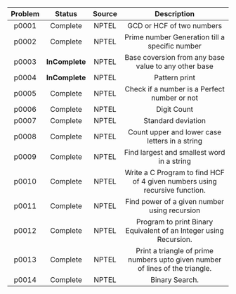 | Problem | Status | Source | Description |
|  :---:  |  :---: |  :---:  | :---:  |
| p0001 | Complete | NPTEL | GCD or HCF of two numbers |
| p0002 | Complete | NPTEL | Prime number Generation till a specific number |
| p0003 | **InComplete** | NPTEL | Base coversion from any base value to any other base |
| p0004 | **InComplete** | NPTEL | Pattern print |
| p0005 | Complete | NPTEL | Check if a number is a Perfect number or not |
| p0006 | Complete | NPTEL | Digit Count |
| p0007 | Complete | NPTEL | Standard deviation |
| p0008 | Complete | NPTEL | Count upper and lower case letters in a string |
| p0009 | Complete | NPTEL | Find largest and smallest word in a string |
| p0010 | Complete | NPTEL | Write a C Program to find HCF of 4 given numbers using recursive function. |
| p0011 | Complete | NPTEL | Find power of a given number using recursion |
| p0012 | Complete | NPTEL | Program to print Binary Equivalent of an Integer using Recursion. |
| p0013 | Complete | NPTEL | Print a triangle of prime numbers upto given number of lines of the triangle. |
| p0014 | Complete | NPTEL | Binary Search. |